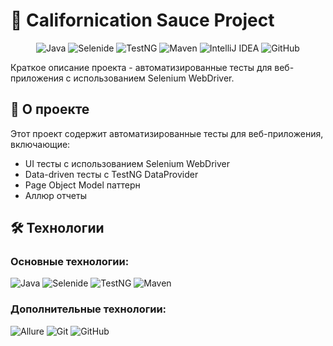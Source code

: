 # 🚗 Californication Sauce Project

<div align="center">

![Java](https://img.shields.io/badge/Java-%23ED8B00.svg?style=for-the-badge&logo=java&logoColor=white)
![Selenide](https://img.shields.io/badge/Selenide-1E8C3E?style=for-the-badge&logo=selenium&logoColor=white)
![TestNG](https://img.shields.io/badge/TestNG-%23FF6A33.svg?style=for-the-badge)
![Maven](https://img.shields.io/badge/Maven-C71A36?style=for-the-badge&logo=apache-maven&logoColor=white)
![IntelliJ IDEA](https://img.shields.io/badge/IntelliJIDEA-000000.svg?style=for-the-badge&logo=intellij-idea&logoColor=white)
![GitHub](https://img.shields.io/badge/GitHub-181717?style=for-the-badge&logo=github&logoColor=white)

</div>

Краткое описание проекта - автоматизированные тесты для веб-приложения с использованием Selenium WebDriver.
## 🎯 О проекте

Этот проект содержит автоматизированные тесты для веб-приложения, включающие:
- UI тесты с использованием Selenium WebDriver
- Data-driven тесты с TestNG DataProvider
- Page Object Model паттерн
- Аллюр отчеты

## 🛠 Технологии

### Основные технологии:
![Java](https://img.shields.io/badge/Java-17-ED8B00?style=flat-square&logo=java&logoColor=white)
![Selenide](https://img.shields.io/badge/Selenide-1E8C3E?style=for-the-badge&logo=selenium&logoColor=white)
![TestNG](https://img.shields.io/badge/TestNG-7.0-FF6A33?style=flat-square)
![Maven](https://img.shields.io/badge/Maven-3.8-C71A36?style=flat-square&logo=apache-maven&logoColor=white)

### Дополнительные технологии:
![Allure](https://img.shields.io/badge/Allure_Reports-FF6A33?style=flat-square&logo=allure&logoColor=white)
![Git](https://img.shields.io/badge/Git-F05032?style=flat-square&logo=git&logoColor=white)
![GitHub](https://img.shields.io/badge/GitHub-181717?style=flat-square&logo=github&logoColor=white)
